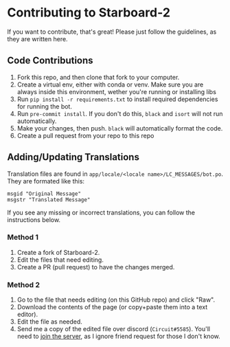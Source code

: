 # Contributing to Starboard-2

If you want to contribute, that's great! Please just follow the guidelines, as they are written here.

## Code Contributions
 1. Fork this repo, and then clone that fork to your computer.
 2. Create a virtual env, either with conda or venv. Make sure you are always inside this environment, wether you're running or installing libs
 3. Run `pip install -r requirements.txt` to install required dependencies for running the bot.
 4. Run `pre-commit install`. If you don't do this, `black` and `isort` will not run automatically.
 5. Make your changes, then push. `black` will automatically format the code.
 6. Create a pull request from your repo to this repo

## Adding/Updating Translations
Translation files are found in `app/locale/<locale name>/LC_MESSAGES/bot.po`. They are formated like this:
```
msgid "Original Message"
msgstr "Translated Message"
```

If you see any missing or incorrect translations, you can follow the instructions below.

### Method 1
 1. Create a fork of Starboard-2.
 2. Edit the files that need editing.
 3. Create a PR (pull request) to have the changes merged.

### Method 2
 1. Go to the file that needs editing (on this GitHub repo) and click "Raw".
 2. Download the contents of the page (or copy+paste them into a text editor).
 3. Edit the file as needed.
 4. Send me a copy of the edited file over discord (`Circuit#5585`). You'll need to [join the server](https://discord.gg/3gK8mSA), as I ignore friend request for those I don't know.
